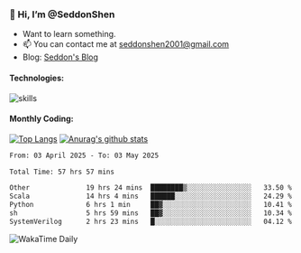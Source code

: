 ### 👋 Hi, I’m @SeddonShen
- Want to learn something.
- 📫 You can contact me at seddonshen2001@gmail.com
- Blog: [Seddon's Blog](https://seddonshen.github.io/)
#### Technologies:

![skills](https://skillicons.dev/icons?i=scala,js,html,css,bootstrap,jquery,c,cpp,cloudflare,django,docker,flask,git,github,githubactions,linux,latex,mysql,nodejs,ps,php,pr,py,raspberrypi,redis,unreal,v,vscode,vue,bash)

#### Monthly Coding:
[![Top Langs](https://github-readme-stats.vercel.app/api/top-langs?username=seddonshen&show_icons=true&locale=en&layout=compact&hide=html&langs_count=8)](https://github.com/SeddonShen/)
[![Anurag's github stats](https://github-readme-stats.vercel.app/api?username=SeddonShen&count_private=true&show_icons=true)](https://github.com/anuraghazra/github-readme-stats)
<!--START_SECTION:waka-->

```txt
From: 03 April 2025 - To: 03 May 2025

Total Time: 57 hrs 57 mins

Other              19 hrs 24 mins  ████████▒░░░░░░░░░░░░░░░░   33.50 %
Scala              14 hrs 4 mins   ██████░░░░░░░░░░░░░░░░░░░   24.29 %
Python             6 hrs 1 min     ██▓░░░░░░░░░░░░░░░░░░░░░░   10.41 %
sh                 5 hrs 59 mins   ██▓░░░░░░░░░░░░░░░░░░░░░░   10.34 %
SystemVerilog      2 hrs 23 mins   █░░░░░░░░░░░░░░░░░░░░░░░░   04.12 %
```

<!--END_SECTION:waka-->

![WakaTime Daily](https://wakatime.com/share/@seddon2001/61a7e342-5f12-4fea-bf92-1fac161e97d6.svg)
<!---
SeddonShen/SeddonShen is a ✨ special ✨ repository because its `README.md` (this file) appears on your GitHub profile.
You can click the Preview link to take a look at your changes.
--->
